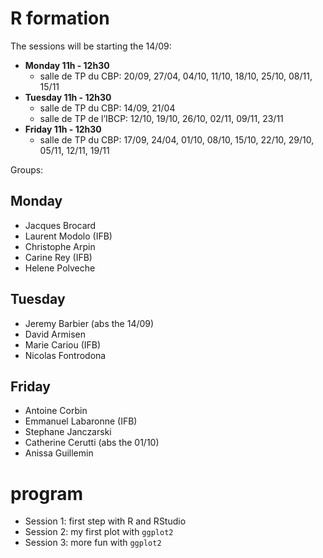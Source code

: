 # R formation

The sessions will be starting the 14/09:

- **Monday 11h - 12h30**
  - salle de TP du CBP: 20/09, 27/04, 04/10, 11/10, 18/10, 25/10, 08/11, 15/11
- **Tuesday 11h - 12h30**
  - salle de TP du CBP: 14/09, 21/04
  - salle de TP de l’IBCP: 12/10, 19/10, 26/10, 02/11, 09/11, 23/11
- **Friday 11h - 12h30** 
  - salle de TP du CBP: 17/09, 24/04, 01/10, 08/10, 15/10, 22/10, 29/10, 05/11, 12/11, 19/11

Groups:
## Monday
- Jacques Brocard
- Laurent Modolo (IFB)
- Christophe Arpin
- Carine Rey (IFB)
- Helene Polveche

## Tuesday
- Jeremy Barbier (abs the 14/09)
- David Armisen
- Marie Cariou (IFB)
- Nicolas Fontrodona

## Friday
- Antoine Corbin
- Emmanuel Labaronne (IFB)
- Stephane Janczarski
- Catherine Cerutti (abs the 01/10)
- Anissa Guillemin

# program

- Session 1: first step with R and RStudio
- Session 2: my first plot with `ggplot2`
- Session 3: more fun with `ggplot2`
